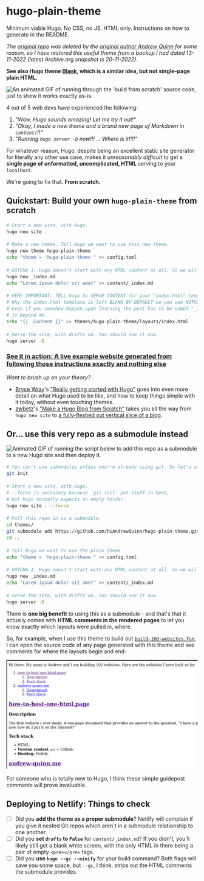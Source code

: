 # hugo-plain-theme

Minimum viable Hugo. No CSS, no JS. HTML only. Instructions on how to generate in the README. 

_The [original repo](https://web.archive.org/web/20221120022803/https://github.com/hiAndrewQuinn/hugo-plain-theme) was deleted by the [original author Andrew Quinn](https://github.com/hiAndrewQuinn) for some reason, so I have restored this useful theme from a backup I had dated 13-11-2022 (latest Archive.org snapshot is 20-11-2022)._ 

**See also Hugo theme [Blank](https://github.com/vimux/blank), which is a similar idea, but not single-page plain HTML.**

![An animated GIF of running through the 'build from scratch' source code, just to show it works exactly as-is.](/images/178942076-edea1ce5-2b09-4ba7-bc1c-5a686a6590c7.gif)

4 out of 5 web devs have experienced the following:

1. _"Wow, Hugo sounds amazing! Let me try it out!"_
2. _"Okay, I made a new theme and a brand new page of Markdown in `content/`!!"_
3. _"Running `hugo server -D` now!!! ... Where is it!!!!"_

For whatever reason, Hugo, despite being an excellent static site generator for literally any other use case, makes it _unreasonably difficult_ to get a **single page of unformatted, uncomplicated, HTML** serving to your `localhost`.

We're going to fix that. **From scratch.**

## Quickstart: Build your own `hugo-plain-theme` from scratch

```bash
# Start a new site, with Hugo.
hugo new site .

# Make a new theme. Tell Hugo we want to use this new theme.
hugo new theme hugo-plain-theme
echo "theme = 'hugo-plain-theme'" >> config.toml

# GOTCHA 1: Hugo doesn't start with any HTML content at all. So we will make some.
hugo new _index.md
echo "Lorem ipsum dolor sit amet" >> content/_index.md

# VERY IMPORTANT: TELL hugo to SERVE CONTENT for your "index.html" template.
# Why the index.html template is left BLANK BY DEFAULT so you see NOTHING BY DEFAULT
# even if you somehow happen upon learning the post has to be named "_index.md" 
# is beyond me.
echo "{{ .Content }}" >> themes/hugo-plain-theme/layouts/index.html

# Serve the site, with drafts on. You should see it now.
hugo server -D
```

### [See it in action: A live example website generated from following those instructions exactly and nothing else](https://web.archive.org/web/20221120022803/https://github.com/hiAndrewQuinn/hugo-plain-theme-example)

_Want to brush up on your theory?_

- [Bryce Wray](https://www.brycewray.com/about/)'s ["Really getting started with Hugo"](https://www.brycewray.com/posts/2022/07/really-getting-started-hugo/) goes into even more detail on what Hugo used to be like, and how to keep things simple with it today, without even touching themes.
- [zwbetz](https://zwbetz.com/)'s ["Make a Hugo Blog from Scratch"](https://zwbetz.com/make-a-hugo-blog-from-scratch/) takes you all the way from `hugo new site` to [a fully-fleshed out vertical slice of a blog](https://make-a-hugo-blog-from-scratch.netlify.app/).

## Or... use this very repo as a submodule instead

![Animated GIF of running the script below to add this repo as a submodule to a new Hugo site and then deploy it.](/images/178942209-abb0c319-7c69-47d6-990b-0f9f9ac4e1f4.gif)


```bash
# You can't use submodules unless you're already using git. So let's start with that.
git init

# Start a new site, with Hugo.
# --force is necessary because `git init` put stuff in here,
# but hugo normally expects an empty folder.
hugo new site . --force

# Pull this repo in as a submodule.
cd themes/
git submodule add https://github.com/hiAndrewQuinn/hugo-plain-theme.git
cd ..

# Tell Hugo we want to use the plain theme.
echo "theme = 'hugo-plain-theme'" >> config.toml

# GOTCHA 1: Hugo doesn't start with any HTML content at all. So we will make some.
hugo new _index.md
echo "Lorem ipsum dolor sit amet" >> content/_index.md

# Serve the site, with drafts on. You should see it now.
hugo server -D
```

There is **one big benefit** to using this as a submodule - and that's that it actually comes with **HTML comments in the rendered pages** to let you know exactly which layouts were pulled in, where.

So, for example, when I use this theme to build out [`build-100-websites.fun`](https://build-100-websites.fun), I can open the source code of any page generated with this theme and see comments for where the layouts begin and end:

![An example of an HTML comment, telling you that the HTML code rendered below was templated by the file stored in `themes/hugo-plain-themes/layouts/index.html`.](/images/178942290-3adb07cd-d08a-4ea3-96ed-cd0c5896582b.gif)


For someone who is totally new to Hugo, I think these simple guidepost comments will prove invaluable.

## Deploying to Netlify: Things to check

- [ ] Did you **add the theme as a proper submodule**? Netlify will complain if you give it nested Git repos which aren't in a submodule relationship to one another.
- [ ] Did you **set `drafts` to `False`** for `content/_index.md`? If you didn't, you'll likely still get a blank white screen, with the only HTML in there being a pair of empty `<pre></pre>` tags.
- [ ] Did you **use `hugo --gc --minify`** for your build command? Both flags will save you some space, but `--gc`, I think, strips out the HTML comments the submodule provides.
